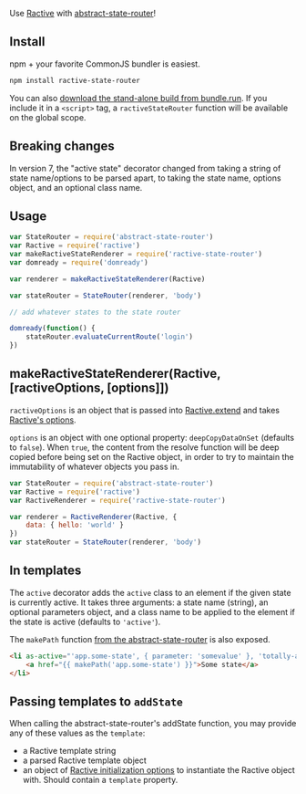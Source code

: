 Use [Ractive](http://www.ractivejs.org/) with [abstract-state-router](https://github.com/TehShrike/abstract-state-router)!

## Install

npm + your favorite CommonJS bundler is easiest.

```sh
npm install ractive-state-router
```

You can also [download the stand-alone build from bundle.run](https://bundle.run/ractive-state-router@latest).  If you include it in a `<script>` tag, a `ractiveStateRouter` function will be available on the global scope.

## Breaking changes

In version 7, the "active state" decorator changed from taking a string of state name/options to be parsed apart, to taking the state name, options object, and an optional class name.

## Usage

```js
var StateRouter = require('abstract-state-router')
var Ractive = require('ractive')
var makeRactiveStateRenderer = require('ractive-state-router')
var domready = require('domready')

var renderer = makeRactiveStateRenderer(Ractive)

var stateRouter = StateRouter(renderer, 'body')

// add whatever states to the state router

domready(function() {
	stateRouter.evaluateCurrentRoute('login')
})
```

## makeRactiveStateRenderer(Ractive, [ractiveOptions, [options]])

`ractiveOptions` is an object that is passed into [Ractive.extend](http://docs.ractivejs.org/latest/ractive-extend) and takes [Ractive's options](http://docs.ractivejs.org/latest/options).

`options` is an object with one optional property: `deepCopyDataOnSet` (defaults to `false`).  When `true`, the content from the resolve function will be deep copied before being set on the Ractive object, in order to try to maintain the immutability of whatever objects you pass in.

```js
var StateRouter = require('abstract-state-router')
var Ractive = require('ractive')
var RactiveRenderer = require('ractive-state-router')

var renderer = RactiveRenderer(Ractive, {
	data: { hello: 'world' }
})
var stateRouter = StateRouter(renderer, 'body')
```

## In templates

The `active` decorator adds the `active` class to an element if the given state is currently active.  It takes three arguments: a state name (string), an optional parameters object, and a class name to be applied to the element if the state is active (defaults to `'active'`).

The `makePath` function [from the abstract-state-router](https://github.com/TehShrike/abstract-state-router#stateroutermakepathstatename-stateparameters-options) is also exposed.

```html
<li as-active="'app.some-state', { parameter: 'somevalue' }, 'totally-active'">
	<a href="{{ makePath('app.some-state') }}">Some state</a>
</li>
```

## Passing templates to `addState`

When calling the abstract-state-router's addState function, you may provide any of these values as the `template`:

- a Ractive template string
- a parsed Ractive template object
- an object of [Ractive initialization options](http://docs.ractivejs.org/latest/options) to instantiate the Ractive object with.  Should contain a `template` property.
